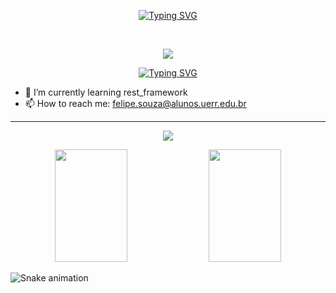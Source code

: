 <p align='center'>
<a href="https://git.io/typing-svg">
  <img src="https://readme-typing-svg.demolab.com?font=Fira+Code&pause=900&color=1321F7&center=true&multiline=true&repeat=false&random=false&width=435&lines=Welcome+to+my+Github+profile!+;I'm+Felipe+Oliveira+" alt="Typing SVG" />
</a>
</p><br>

<p align='center'>
  <img src='https://github.com/SouFelipeOliveira/SouFelipeOliveira/assets/105752126/b7d96a94-0d0e-4a13-bebe-52505cb15857' />
</p>


<p align='center'>
  <a href="https://git.io/typing-svg">
    <img src="https://readme-typing-svg.demolab.com?font=Fira+Code&pause=1000&color=1826F7&center=true&random=false&width=435&lines=I'm++happy+with+your+visit!%F0%9F%98%83" alt="Typing SVG" />
  </a>
</p>

- 🌱 I’m currently learning rest_framework
- 📫 How to reach me: felipe.souza@alunos.uerr.edu.br
  
<hr>
<p align='center'>
  <img src='https://github-readme-streak-stats-gold.vercel.app?user=SouFelipeOliveira&theme=violet-punch&date_format=j%20M%5B%20Y%5D' />
</p>


<p align=center>
  <img height="180em" width="48%" src='https://github-readme-stats-git-main-flipperweel.vercel.app/api?username=SouFelipeOliveira&show_icons=true&theme=chartreuse-dark&include_all_commits=true&count_private=true'/>
  <img height="180em" width="48%" src="https://github-readme-stats-git-main-flipperweel.vercel.app/api?username=SouFelipeOliveira&layout=compact&langs_count=7&theme=chartreuse-dark"/>
</p>

![Snake animation](https://github.com/seu-usuário-aqui/seu-usuário-aqui/blob/output/github-contribution-grid-snake.svg)
